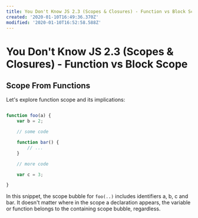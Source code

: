 ```yaml
---
title: You Don't Know JS 2.3 (Scopes & Closures) - Function vs Block Scope
created: '2020-01-10T16:49:36.370Z'
modified: '2020-01-10T16:52:58.588Z'
---
```


# You Don't Know JS 2.3 (Scopes &amp; Closures) - Function vs Block Scope

## Scope From Functions

Let's explore function scope and its implications:

```javascript

function foo(a) {
    var b = 2;

    // some code

    function bar() {
        // ...
    }

    // more code

    var c = 3;

}
```
In this snippet, the scope bubble for `foo(..)` includes identifiers a, b, c and bar. It doesn't matter where in the scope a declaration appears, the variable or function belongs to the containing scope bubble, regardless.
